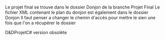 Le projet final se trouve dans le dossier Donjon de la branche Projet Final 
Le fichier XML contenant le plan du donjon est également dans le dossier Donjon
Il faut penser a changer le chemin d'accès pour mettre le sien une fois que l'on a récupérer le dossier

D&DProjetC# version obsolète
